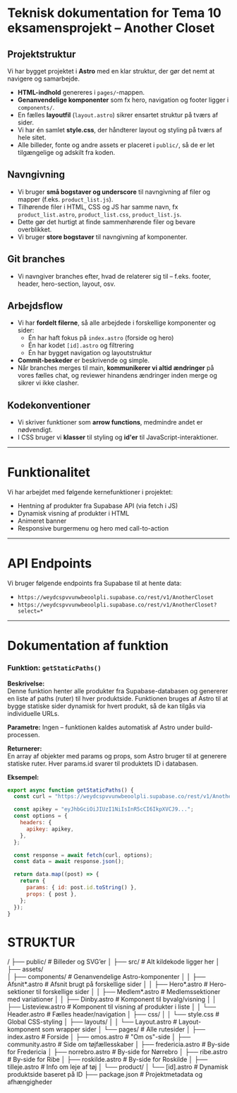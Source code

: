 # Teknisk dokumentation for Tema 10 eksamensprojekt – Another Closet

## Projektstruktur

Vi har bygget projektet i **Astro** med en klar struktur, der gør det nemt at navigere og samarbejde.

- **HTML-indhold** genereres i `pages/`-mappen.
- **Genanvendelige komponenter** som fx hero, navigation og footer ligger i `components/`.
- En fælles **layoutfil** (`layout.astro`) sikrer ensartet struktur på tværs af sider.
- Vi har én samlet **style.css**, der håndterer layout og styling på tværs af hele sitet.
- Alle billeder, fonte og andre assets er placeret i `public/`, så de er let tilgængelige og adskilt fra koden.

## Navngivning

- Vi bruger **små bogstaver og underscore** til navngivning af filer og mapper (f.eks. `product_list.js`).
- Tilhørende filer i HTML, CSS og JS har samme navn, fx `product_list.astro`, `product_list.css`, `product_list.js`.
- Dette gør det hurtigt at finde sammenhørende filer og bevare overblikket.
- Vi bruger **store bogstaver** til navngivning af komponenter.

## Git branches

- Vi navngiver branches efter, hvad de relaterer sig til – f.eks. footer, header, hero-section, layout, osv.

## Arbejdsflow

- Vi har **fordelt filerne**, så alle arbejdede i forskellige komponenter og sider:
  - Én har haft fokus på `index.astro` (forside og hero)
  - Én har kodet `[id].astro` og filtrering
  - Én har bygget navigation og layoutstruktur
- **Commit-beskeder** er beskrivende og simple.
- Når branches merges til main, **kommunikerer vi altid ændringer** på vores fælles chat, og reviewer hinandens ændringer inden merge og sikrer vi ikke clasher.

## Kodekonventioner

- Vi skriver funktioner som **arrow functions**, medmindre andet er nødvendigt.
- I CSS bruger vi **klasser** til styling og **id'er** til JavaScript-interaktioner.

---

# Funktionalitet

Vi har arbejdet med følgende kernefunktioner i projektet:

- Hentning af produkter fra Supabase API (via fetch i JS)
- Dynamisk visning af produkter i HTML
- Animeret banner
- Responsive burgermenu og hero med call-to-action

---

# API Endpoints

Vi bruger følgende endpoints fra Supabase til at hente data:

- `https://weydcspvvunwbeoolpli.supabase.co/rest/v1/AnotherCloset`
- `https://weydcspvvunwbeoolpli.supabase.co/rest/v1/AnotherCloset?select=*`

---

# Dokumentation af funktion

### Funktion: `getStaticPaths()`

**Beskrivelse:**  
Denne funktion henter alle produkter fra Supabase-databasen og genererer en liste af paths (ruter) til hver produktside. Funktionen bruges af Astro til at bygge statiske sider dynamisk for hvert produkt, så de kan tilgås via individuelle URLs.

**Parametre:**
Ingen – funktionen kaldes automatisk af Astro under build-processen.

**Returnerer:**  
En array af objekter med params og props, som Astro bruger til at generere statiske ruter. Hver params.id svarer til produktets ID i databasen.

**Eksempel:**

```javascript
export async function getStaticPaths() {
  const curl = "https://weydcspvvunwbeoolpli.supabase.co/rest/v1/AnotherCloset?select=*";

  const apikey = "eyJhbGciOiJIUzI1NiIsInR5cCI6IkpXVCJ9...";
  const options = {
    headers: {
      apikey: apikey,
    },
  };

  const response = await fetch(curl, options);
  const data = await response.json();

  return data.map((post) => {
    return {
      params: { id: post.id.toString() },
      props: { post },
    };
  });
}
```

# STRUKTUR

/
├── public/ # Billeder og SVG’er
│
├── src/ # Alt kildekode ligger her
│ ├── assets/  
│ ├── components/ # Genanvendelige Astro-komponenter
│ │ ├── Afsnit*.astro # Afsnit brugt på forskellige sider
│ │ ├── Hero*.astro # Hero-sektioner til forskellige sider
│ │ ├── Medlem\*.astro # Medlemssektioner med variationer
│ │ ├── Dinby.astro # Komponent til byvalg/visning
│ │ ├── Listeview.astro # Komponent til visning af produkter i liste
│ │ └── Header.astro # Fælles header/navigation
│ ├── css/
│ │ └── style.css # Global CSS-styling
│ ├── layouts/
│ │ └── Layout.astro # Layout-komponent som wrapper sider
│ └── pages/ # Alle rutesider
│ ├── index.astro # Forside
│ ├── omos.astro # "Om os"-side
│ ├── community.astro # Side om tøjfællesskaber
│ ├── fredericia.astro # By-side for Fredericia
│ ├── norrebro.astro # By-side for Nørrebro
│ ├── ribe.astro # By-side for Ribe
│ ├── roskilde.astro # By-side for Roskilde
│ ├── tilleje.astro # Info om leje af tøj
│ └── product/
│ └── [id].astro # Dynamisk produktside baseret på ID
├── package.json # Projektmetadata og afhængigheder
